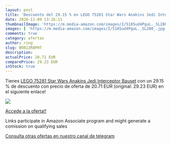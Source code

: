 ```yaml
---
layout: post
title: 'Descuento del 29.15 % en LEGO 75281 Star Wars Anakins Jedi Interc'
date: 2020-11-09 13:16:11
thumbnailImage: 'https://m.media-amazon.com/images/I/518Sud4PguL._SL200_.jpg'
images: [ 'https://m.media-amazon.com/images/I/518Sud4PguL._SL200_.jpg' ]
comments: true
category: ofertas
author: ring
slug: B0813R8PHT
description:
actualPrice: 20.71 EUR
comparePrice: 29.23 EUR
inStock: true
---
```


Tienes [LEGO 75281 Star Wars Anakins Jedi Interceptor  Bauset](https://www.amazon.de/dp/B0813R8PHT/?tag=redken02-21) con un 29.15 % de descuento con precio de oferta de 20.71 EUR (original: 29.23 EUR) en el siguiente enlace!

[![](https://m.media-amazon.com/images/I/518Sud4PguL._SL200_.jpg)](https://www.amazon.de/dp/B0813R8PHT/?tag=redken02-21)

[Accede a la oferta!!](https://www.amazon.de/dp/B0813R8PHT/?tag=redken02-21)

Links participate in Amazon Associate program and might generate a comission on qualifying sales

[Consulta otras ofertas en nuestro canal de telegram](https://t.me/s/ofertas25)
